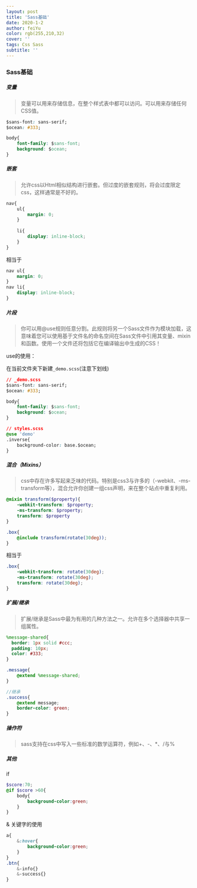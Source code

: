 ```yaml
---
layout: post
title: 'Sass基础'
date: 2020-1-2
author: feiYu
color: rgb(255,210,32)
cover: ''
tags: Css Sass
subtitle: ''
---
```


### Sass基础

##### 变量

> 变量可以用来存储信息，在整个样式表中都可以访问。可以用来存储任何CSS值。

```css
$sans-font: sans-serif;
$ocean: #333;

body{
    font-family: $sans-font;
    background: $ocean;
}
```

##### 嵌套

> 允许css以Html相似结构进行嵌套。但过度的嵌套规则，将会过度限定css，这样通常是不好的。

```css
nav{
    ul{
        margin: 0;
    }
    
    li{
        display: inline-block;
    }
}
```

相当于

```css
nav ul{
	margin: 0;
}
nav li{
	display: inline-block;
}
```

##### 片段

> 你可以用@use规则任意分割。此规则将另一个Sass文件作为模块加载，这意味着您可以使用基于文件名的命名空间在Sass文件中引用其变量、mixin和函数。使用一个文件还将包括它在编译输出中生成的CSS！

use的使用：

在当前文件夹下新建`_demo.scss`(注意下划线)

```css
// _demo.scss
$sans-font: sans-serif;
$ocean: #333;

body{
    font-family: $sans-font;
    background: $ocean;
}
```

```css
// styles.scss
@use 'demo'
.inverse{
    background-color: base.$ocean;
}
```

##### 混合（Mixins）

> css中存在许多写起来乏味的代码。特别是css3与许多的（-webkit、-ms-transform等），混合允许你创建一组css声明，来在整个站点中重复利用。

```scss
@mixin transform($property){
	-webkit-transform: $property;
	-ms-transform: $property;
	transform: $property
}

.box{
    @include transform(rotate(30deg));
}
```

相当于

```scss
.box{
    -webkit-transform: rotate(30deg);
	-ms-transform: rotate(30deg);
	transform: rotate(30deg);
}
```

##### 扩展/继承

> 扩展/继承是Sass中最为有用的几种方法之一。允许在多个选择器中共享一组属性。

```scss
%message-shared{
  border: 1px solid #ccc;
  padding: 10px;
  color: #333;
}

.message{
    @extend %message-shared;
}

//继承
.success{
    @extend message;
    border-color: green;
}
```

##### 操作符

> sass支持在css中写入一些标准的数学运算符，例如+、-、*、/与%

##### 其他

if

```scss
$score:70;
@if $score >60{
	body{
		background-color:green;
	}
}
```

& 关键字的使用

```scss
a{
    &:hover{
        background-color:green;
    }
}
.btn{
    &-info{}
    &-success{}
}
```



